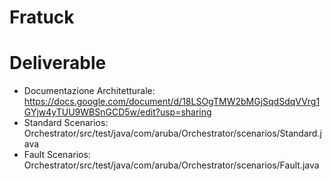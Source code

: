 # Fratuck

# Deliverable

- Documentazione Architetturale: https://docs.google.com/document/d/18LSOgTMW2bMGjSqdSdqVVrg1GYjw4yTUU9WBSnGCD5w/edit?usp=sharing
- Standard Scenarios: Orchestrator/src/test/java/com/aruba/Orchestrator/scenarios/Standard.java
- Fault Scenarios: Orchestrator/src/test/java/com/aruba/Orchestrator/scenarios/Fault.java